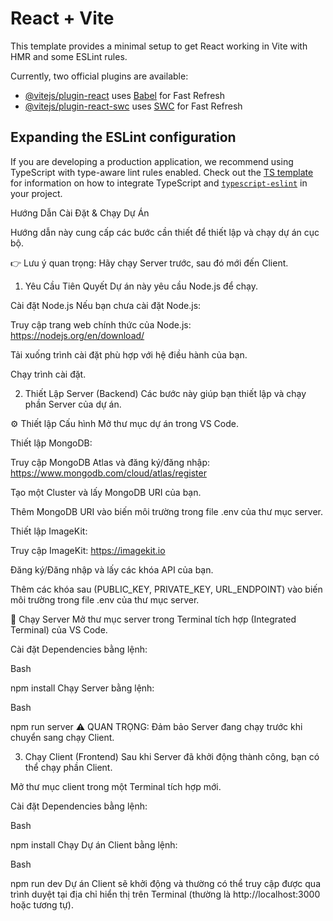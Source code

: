 # React + Vite

This template provides a minimal setup to get React working in Vite with HMR and some ESLint rules.

Currently, two official plugins are available:

- [@vitejs/plugin-react](https://github.com/vitejs/vite-plugin-react/blob/main/packages/plugin-react) uses [Babel](https://babeljs.io/) for Fast Refresh
- [@vitejs/plugin-react-swc](https://github.com/vitejs/vite-plugin-react/blob/main/packages/plugin-react-swc) uses [SWC](https://swc.rs/) for Fast Refresh

## Expanding the ESLint configuration

If you are developing a production application, we recommend using TypeScript with type-aware lint rules enabled. Check out the [TS template](https://github.com/vitejs/vite/tree/main/packages/create-vite/template-react-ts) for information on how to integrate TypeScript and [`typescript-eslint`](https://typescript-eslint.io) in your project.



Hướng Dẫn Cài Đặt & Chạy Dự Án

Hướng dẫn này cung cấp các bước cần thiết để thiết lập và chạy dự án cục bộ.

👉 Lưu ý quan trọng: Hãy chạy Server trước, sau đó mới đến Client.

1. Yêu Cầu Tiên Quyết
Dự án này yêu cầu Node.js để chạy.

Cài đặt Node.js
Nếu bạn chưa cài đặt Node.js:

Truy cập trang web chính thức của Node.js: https://nodejs.org/en/download/

Tải xuống trình cài đặt phù hợp với hệ điều hành của bạn.

Chạy trình cài đặt.

2. Thiết Lập Server (Backend)
Các bước này giúp bạn thiết lập và chạy phần Server của dự án.

⚙️ Thiết lập Cấu hình
Mở thư mục dự án trong VS Code.

Thiết lập MongoDB:

Truy cập MongoDB Atlas và đăng ký/đăng nhập: https://www.mongodb.com/cloud/atlas/register

Tạo một Cluster và lấy MongoDB URI của bạn.

Thêm MongoDB URI vào biến môi trường trong file .env của thư mục server.

Thiết lập ImageKit:

Truy cập ImageKit: https://imagekit.io

Đăng ký/Đăng nhập và lấy các khóa API của bạn.

Thêm các khóa sau (PUBLIC_KEY, PRIVATE_KEY, URL_ENDPOINT) vào biến môi trường trong file .env của thư mục server.

🚀 Chạy Server
Mở thư mục server trong Terminal tích hợp (Integrated Terminal) của VS Code.

Cài đặt Dependencies bằng lệnh:

Bash

npm install
Chạy Server bằng lệnh:

Bash

npm run server
⚠️ QUAN TRỌNG: Đảm bảo Server đang chạy trước khi chuyển sang chạy Client.

3. Chạy Client (Frontend)
Sau khi Server đã khởi động thành công, bạn có thể chạy phần Client.

Mở thư mục client trong một Terminal tích hợp mới.

Cài đặt Dependencies bằng lệnh:

Bash

npm install
Chạy Dự án Client bằng lệnh:

Bash

npm run dev
Dự án Client sẽ khởi động và thường có thể truy cập được qua trình duyệt tại địa chỉ hiển thị trên Terminal (thường là http://localhost:3000 hoặc tương tự).
